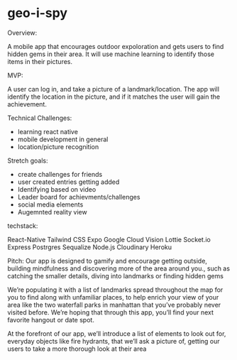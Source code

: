 <!-- @format -->

# geo-i-spy

Overview:

A mobile app that encourages outdoor expoloration and gets users to find hidden gems in their area. It will use machine learning to identify those items in their pictures.

MVP:

A user can log in, and take a picture of a landmark/location. The app will identify the location in the picture, and if it matches the user will gain the achievement.

Technical Challenges:

- learning react native
- mobile development in general
- location/picture recognition

Stretch goals:

- create challenges for friends
- user created entries getting added
- Identifying based on video
- Leader board for achievments/challenges
- social media elements
- Augemnted reality view

techstack:

React-Native
Tailwind CSS
Expo
Google Cloud Vision
Lottie
Socket.io
Express
Postrgres
Sequalize
Node.js
Cloudinary
Heroku

Pitch:
Our app is designed to gamify and encourage getting outside, building mindfulness and discovering more of the area around you., such as catching the smaller details, diving into landmarks or finding hidden gems

We’re populating it with a list of landmarks spread throughout the map for you to find along with unfamiliar places, to help enrich your view of your area like the two waterfall parks in manhattan that you’ve probably never visited before. We’re hoping that through this app, you’ll find your next favorite hangout or date spot.

At the forefront of our app, we’ll introduce a list of elements to look out for, everyday objects like fire hydrants, that we’ll ask a picture of, getting our users to take a more thorough look at their area
